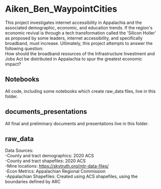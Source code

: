 # Aiken_Ben_WaypointCities

This project investigates internet accessibility in Appalachia and the associated demographic, economic, and education trends.  If the region's economic revival is through a tech transformation called the 'Silicon Holler' as proposed by some leaders, internet accessibility, and specifically broadband, must increase.  Ultimately, this project attempts to answer the following question:  <br>
How should the broadband resources of the Infrastructure Investment and Jobs Act be distributed in Appalachia to spur the greatest economic impact?  <br>

## Notebooks
All code, including some notebooks which create raw_data files, live in this folder. <br>

## documents_presentations
All final and preliminary documents and presentations live in this folder. <br>

## raw_data
Data Sources: <br>
-County and tract demographics: 2020 ACS <br>
-County and tract shapefiles: 2020 ACS <br>
-Mine locations: https://skytruth.org/mtr-data-files/ <br>
-Econ Metrics: Appalachian Regional Commission <br>
-Appalachian Shapefiles: Created using ACS shapefiles, using the boundaries defined by ARC
